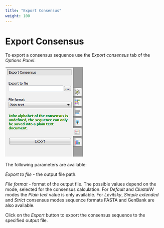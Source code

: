 ```yaml
---
title: "Export Consensus"
weight: 100
---
```



# Export Consensus

To export a consensus sequence use the _Export consensus_ tab of the _Options Panel_:


![](/images/65929636/65929637.png)

The following parameters are available:

_Export to file_ - the output file path.

_File format_ - format of the output file. The possible values depend on the mode, selected for the consensus calculation. For _Default_ and _ClustalW_ modes the _Plain text_ value is only available. For _Levitsky_, _Simple extended_ and _Strict_ consensus modes sequence formats FASTA and GenBank are also available.

Click on the _Export_ button to export the consensus sequence to the specified output file.
